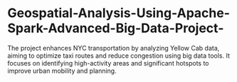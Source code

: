 # Geospatial-Analysis-Using-Apache-Spark-Advanced-Big-Data-Project-
The project enhances NYC transportation by analyzing Yellow Cab data, aiming to optimize taxi routes and reduce congestion using big data tools. It focuses on identifying high-activity areas and significant hotspots to improve urban mobility and planning.

